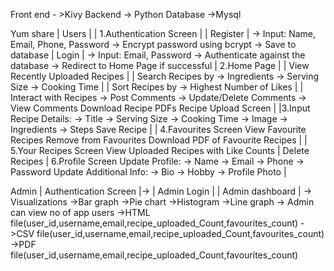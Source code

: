 Front end  - >Kivy
Backend    -> Python
Database   ->Mysql


Yum share
| Users |
| 1.Authentication Screen |
  |  Register |
	→ Input: Name, Email, Phone, Password
	→ Encrypt password using bcrypt
	→ Save to database
   | Login  |
	→ Input: Email, Password
	→ Authenticate against the database
	→ Redirect to Home Page if successful
| 2.Home Page |
      | View Recently Uploaded Recipes |
      | Search Recipes by
  	→ Ingredients
	→ Serving Size
	→ Cooking Time |
     | Sort Recipes by
	→ Highest Number of Likes |
    |  Interact with Recipes
	→ Post Comments
	→ Update/Delete Comments
	→ View Comments
     Download Recipe PDFs
     Recipe Upload Screen  |
|3.Input Recipe Details:
	→ Title
	→ Serving Size
	→ Cooking Time
	→ Image
	→ Ingredients
	→ Steps
        Save Recipe |
| 4.Favourites Screen
	View Favourite Recipes
	Remove from Favourites
	Download PDF of Favourite Recipes |
| 5.Your Recipes Screen
	View Uploaded Recipes with Like Counts  |
	Delete Recipes
| 6.Profile Screen
	Update Profile:
	→ Name
	→ Email
	→ Phone
	→ Password
	Update Additional Info:
	→ Bio
	→ Hobby
	→ Profile Photo  |
    
Admin
| Authentication Screen  |->  | Admin Login |
| Admin dashboard       | -> Visualizations
                             ->Bar graph
                             ->Pie chart
                             ->Histogram
                             ->Line graph
                        -> Admin can view no of app users
                               ->HTML file(user_id,username,email,recipe_uploaded_Count,favourites_count)
                               ->CSV file(user_id,username,email,recipe_uploaded_Count,favourites_count)
                               ->PDF file(user_id,username,email,recipe_uploaded_Count,favourites_count)
                        
 















